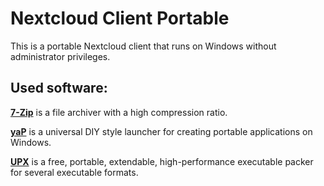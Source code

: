 # Nextcloud Client Portable
This is a portable Nextcloud client that runs on Windows without administrator privileges.

## Used software:
[**7-Zip**](http://www.7-zip.org/) is a file archiver with a high compression ratio.

[**yaP**](http://yap.rolandtoth.hu/) is a universal DIY style launcher for creating portable applications on Windows.

[**UPX**](http://upx.sourceforge.net/) is a free, portable, extendable, high-performance executable packer for several executable formats.
